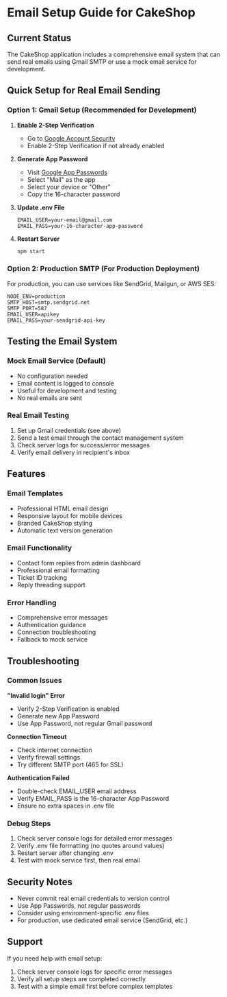 # Email Setup Guide for CakeShop

## Current Status
The CakeShop application includes a comprehensive email system that can send real emails using Gmail SMTP or use a mock email service for development.

## Quick Setup for Real Email Sending

### Option 1: Gmail Setup (Recommended for Development)

1. **Enable 2-Step Verification**
   - Go to [Google Account Security](https://myaccount.google.com/security)
   - Enable 2-Step Verification if not already enabled

2. **Generate App Password**
   - Visit [Google App Passwords](https://myaccount.google.com/apppasswords)
   - Select "Mail" as the app
   - Select your device or "Other"
   - Copy the 16-character password

3. **Update .env File**
   ```env
   EMAIL_USER=your-email@gmail.com
   EMAIL_PASS=your-16-character-app-password
   ```

4. **Restart Server**
   ```bash
   npm start
   ```

### Option 2: Production SMTP (For Production Deployment)

For production, you can use services like SendGrid, Mailgun, or AWS SES:

```env
NODE_ENV=production
SMTP_HOST=smtp.sendgrid.net
SMTP_PORT=587
EMAIL_USER=apikey
EMAIL_PASS=your-sendgrid-api-key
```

## Testing the Email System

### Mock Email Service (Default)
- No configuration needed
- Email content is logged to console
- Useful for development and testing
- No real emails are sent

### Real Email Testing
1. Set up Gmail credentials (see above)
2. Send a test email through the contact management system
3. Check server logs for success/error messages
4. Verify email delivery in recipient's inbox

## Features

### Email Templates
- Professional HTML email design
- Responsive layout for mobile devices
- Branded CakeShop styling
- Automatic text version generation

### Email Functionality
- Contact form replies from admin dashboard
- Professional email formatting
- Ticket ID tracking
- Reply threading support

### Error Handling
- Comprehensive error messages
- Authentication guidance
- Connection troubleshooting
- Fallback to mock service

## Troubleshooting

### Common Issues

**"Invalid login" Error**
- Verify 2-Step Verification is enabled
- Generate new App Password
- Use App Password, not regular Gmail password

**Connection Timeout**
- Check internet connection
- Verify firewall settings
- Try different SMTP port (465 for SSL)

**Authentication Failed**
- Double-check EMAIL_USER email address
- Verify EMAIL_PASS is the 16-character App Password
- Ensure no extra spaces in .env file

### Debug Steps
1. Check server console logs for detailed error messages
2. Verify .env file formatting (no quotes around values)
3. Restart server after changing .env
4. Test with mock service first, then real email

## Security Notes

- Never commit real email credentials to version control
- Use App Passwords, not regular passwords
- Consider using environment-specific .env files
- For production, use dedicated email service (SendGrid, etc.)

## Support

If you need help with email setup:
1. Check server console logs for specific error messages
2. Verify all setup steps are completed correctly
3. Test with a simple email first before complex templates
